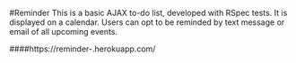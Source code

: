 #Reminder
This is a basic AJAX to-do list, developed with RSpec tests. It is displayed on a calendar. Users can opt to be reminded by text message or email of all upcoming events.

####https://reminder-.herokuapp.com/
